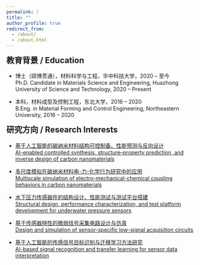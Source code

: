 ```yaml
---
permalink: /
title: ""
author_profile: true
redirect_from: 
  - /about/
  - /about.html
---
```


<!-- 解决教育背景上方空白：手动加入 margin 调整 -->
<style>
.page__title {
  font-size: 0.1em !important;
  line-height: 0.1em;
  margin: 0;
  padding: 0;
}
h2 {
  margin-top: 0.5em !important; /* 减少顶部空白 */
}
</style>

##  教育背景 / Education

-  博士（硕博贯通），材料科学与工程，华中科技大学，2020 – 至今  
  Ph.D. Candidate in Materials Science and Engineering, Huazhong University of Science and Technology, 2020 – Present

-  本科，材料成型及控制工程，东北大学，2016 – 2020  
  B.Eng. in Material Forming and Control Engineering, Northeastern University, 2016 – 2020

## 研究方向 / Research Interests

- [基于人工智能的碳纳米材料结构可控制备、性能预测与反向设计](/research/ai-carbon/)  
  [AI-enabled controlled synthesis, structure–property prediction, and inverse design of carbon nanomaterials](/research/ai-carbon/)

- [多尺度模拟在碳纳米材料电-力-化学行为研究中的应用](/research/multiscale-simulation/)  
  [Multiscale simulation of electro-mechanical-chemical coupling behaviors in carbon nanomaterials](/research/multiscale-simulation/)

- [水下压力传感器件的结构设计、性能测试与测试平台搭建](/research/sensor-design/)  
  [Structural design, performance characterization, and test platform development for underwater pressure sensors](/research/sensor-design/)

- [基于传感器特性的微弱信号采集电路设计与仿真](/research/circuit-design/)  
  [Design and simulation of sensor-specific low-signal acquisition circuits](/research/circuit-design/)

- [基于人工智能的传感信号目标识别与迁移学习方法研究](/research/ai-signal/)  
  [AI-based signal recognition and transfer learning for sensor data interpretation](/research/ai-signal/)


